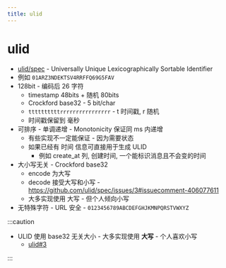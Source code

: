 ```yaml
---
title: ulid
---
```


# ulid

- [ulid/spec](https://github.com/ulid/spec) - Universally Unique Lexicographically Sortable Identifier
- 例如 `01ARZ3NDEKTSV4RRFFQ69G5FAV`
- 128bit - 编码后 26 字符
  - timestamp 48bits + 随机 80bits
  - Crockford base32 - 5 bit/char
  - `ttttttttttrrrrrrrrrrrrrrrr` - t 时间戳, r 随机
  - 时间戳保留到 毫秒
- 可排序 - 单调递增 - Monotonicity 保证同 ms 内递增
  - 有些实现不一定能保证 - 因为需要状态
  - 如果已经有 时间 信息可直接用于生成 ULID
    - 例如 create_at 列, 创建时间, 一个能标识消息且不会变的时间
- 大小写无关 - Crockford base32
  - encode 为大写
  - decode 接受大写和小写 - https://github.com/ulid/spec/issues/3#issuecomment-406077611
  - 大多实现使用 大写 - 但个人倾向小写
- 无特殊字符 - URL 安全 - `0123456789ABCDEFGHJKMNPQRSTVWXYZ`

:::caution

- ULID 使用 base32 无关大小 - 大多实现使用 **大写** - 个人喜欢小写
  - [ulid#3](https://github.com/ulid/spec/issues/3#issuecomment-944452084)

:::
